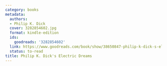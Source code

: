 ```yaml
---
category: books
metadata:
  authors:
  - Philip K. Dick
  cover: 3282854602.jpg
  format: kindle-edition
  ids:
    goodreads: '3282854602'
  link: https://www.goodreads.com/book/show/38650847-philip-k-dick-s-electric-dreams
  status: to-read
title: Philip K. Dick's Electric Dreams
---
```

